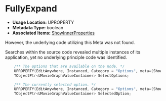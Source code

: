 # FullyExpand

- **Usage Location:** UPROPERTY
- **Metadata Type:** boolean
- **Associated Items:** [ShowInnerProperties](ShowInnerProperties/ShowInnerProperties.md)

However, the underlying code utilizing this Meta was not found.

Searches within the source code revealed multiple instances of its application, yet no underlying principle code was identified.

```cpp
	/** The options that are available on the node. */
	UPROPERTY(EditAnywhere, Instanced, Category = "Options", meta=(ShowInnerProperties, FullyExpand="true"))
	TObjectPtr<UMovieGraphValueContainer> SelectOptions;

	/** The currently selected option. */
	UPROPERTY(EditAnywhere, Instanced, Category = "Options", meta=(ShowInnerProperties, FullyExpand="true"))
	TObjectPtr<UMovieGraphValueContainer> SelectedOption;
```
